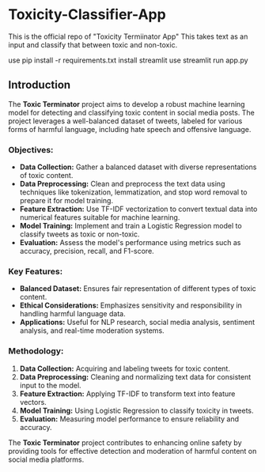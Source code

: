 # Toxicity-Classifier-App
This is the official repo of "Toxicity Termiinator App"  This takes text as an input and classify that between toxic and non-toxic.

use
pip install -r requirements.txt
install streamlit
use streamlit run app.py

## Introduction

The **Toxic Terminator** project aims to develop a robust machine learning model for detecting and classifying toxic content in social media posts. The project leverages a well-balanced dataset of tweets, labeled for various forms of harmful language, including hate speech and offensive language. 

### Objectives:
- **Data Collection:** Gather a balanced dataset with diverse representations of toxic content.
- **Data Preprocessing:** Clean and preprocess the text data using techniques like tokenization, lemmatization, and stop word removal to prepare it for model training.
- **Feature Extraction:** Use TF-IDF vectorization to convert textual data into numerical features suitable for machine learning.
- **Model Training:** Implement and train a Logistic Regression model to classify tweets as toxic or non-toxic.
- **Evaluation:** Assess the model's performance using metrics such as accuracy, precision, recall, and F1-score.

### Key Features:
- **Balanced Dataset:** Ensures fair representation of different types of toxic content.
- **Ethical Considerations:** Emphasizes sensitivity and responsibility in handling harmful language data.
- **Applications:** Useful for NLP research, social media analysis, sentiment analysis, and real-time moderation systems.

### Methodology:
1. **Data Collection:** Acquiring and labeling tweets for toxic content.
2. **Data Preprocessing:** Cleaning and normalizing text data for consistent input to the model.
3. **Feature Extraction:** Applying TF-IDF to transform text into feature vectors.
4. **Model Training:** Using Logistic Regression to classify toxicity in tweets.
5. **Evaluation:** Measuring model performance to ensure reliability and accuracy.

The **Toxic Terminator** project contributes to enhancing online safety by providing tools for effective detection and moderation of harmful content on social media platforms.
